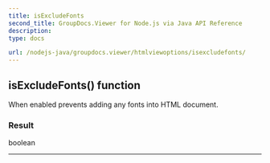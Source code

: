 ```yaml
---
title: isExcludeFonts
second_title: GroupDocs.Viewer for Node.js via Java API Reference
description: 
type: docs

url: /nodejs-java/groupdocs.viewer/htmlviewoptions/isexcludefonts/
---
```


## isExcludeFonts()  function

 When enabled prevents adding any fonts into HTML document.
 

### Result
boolean


---


